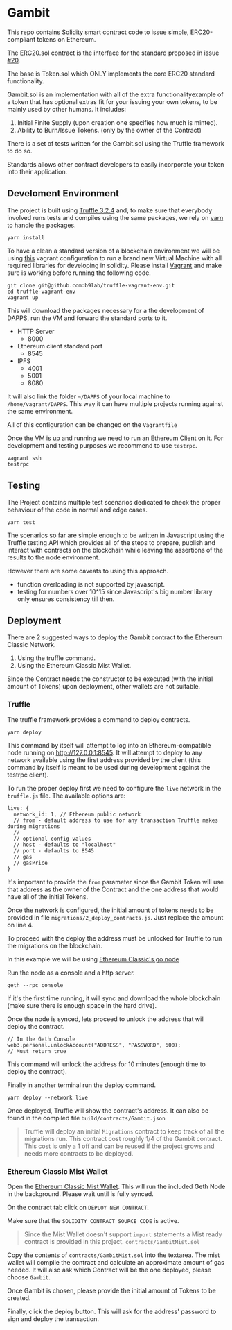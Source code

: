 # Gambit

This repo contains Solidity smart contract code to issue simple, ERC20-compliant tokens on Ethereum.

The ERC20.sol contract is the interface for the standard proposed in issue [#20](https://github.com/ethereum/EIPs/issues/20).  

The base is Token.sol which ONLY implements the core ERC20 standard functionality.

Gambit.sol is an implementation with all of the extra functionalityexample of a token that has optional extras fit for your issuing your own tokens, to be mainly used by other humans. It includes:  

1. Initial Finite Supply (upon creation one specifies how much is minted).
2. Ability to Burn/Issue Tokens. (only by the owner of the Contract)

There is a set of tests written for the Gambit.sol using the Truffle framework to do so.

Standards allows other contract developers to easily incorporate your token into their application.

## Develoment Environment

The project is built using [Truffle 3.2.4](http://truffleframework.com) and, to make sure that everybody involved runs tests and compiles using the same packages, we rely on [yarn](https://yarnpkg.com/en/) to handle the packages.

```
yarn install
```

To have a clean a standard version of a blockchain environment we will be using [this](https://github.com/b9lab/truffle-vagrant-env) vagrant configuration to run a brand new Virtual Machine with all required libraries for developing in solidity.
Please install [Vagrant](https://www.vagrantup.com) and make sure is working before running the following code.

```
git clone git@github.com:b9lab/truffle-vagrant-env.git
cd truffle-vagrant-env
vagrant up
```

This will download the packages necessary for a the development of DAPPS, run the VM and forward the standard ports to it.

  - HTTP Server
    - 8000
  - Ethereum client standard port
    - 8545
  - IPFS
    - 4001
    - 5001
    - 8080

It will also link the folder `~/DAPPS` of your local machine to `/home/vagrant/DAPPS`. This way it can have multiple projects running against the same environment.

All of this configuration can be changed on the `Vagrantfile`

Once the VM is up and running we need to run an Ethereum Client on it.
For development and testing purposes we recommend to use `testrpc`.

```
vagrant ssh
testrpc
```

## Testing

The Project contains multiple test scenarios dedicated to check the proper behaviour of the code in normal and edge cases.

```
yarn test
```

The scenarios so far are simple enough to be written in Javascript using the Truffle testing API which provides all of the steps to prepare, publish and interact with contracts on the blockchain while leaving the assertions of the results to the node environment.

However there are some caveats to using this approach.

  - function overloading is not supported by javascript.
  - testing for numbers over 10^15 since Javascript's big number library only ensures consistency till then.

## Deployment

There are 2 suggested ways to deploy the Gambit contract to the Ethereum Classic Network.

  1. Using the truffle command.
  2. Using the Ethereum Classic Mist Wallet.

Since the Contract needs the constructor to be executed (with the initial amount of Tokens) upon deployment, other wallets are not suitable.

### Truffle

The truffle framework provides a command to deploy contracts.

```
yarn deploy
```

This command by itself will attempt to log into an Ethereum-compatible node running on http://127.0.0.1:8545. It will attempt to deploy to any network available using the first address provided by the client (this command by itself is meant to be used during development against the testrpc client).

To run the proper deploy first we need to configure the `live` network in the `truffle.js` file. The available options are:

```
live: {
  network_id: 1, // Ethereum public network
  // from - default address to use for any transaction Truffle makes during migrations
  //
  // optional config values
  // host - defaults to "localhost"
  // port - defaults to 8545
  // gas
  // gasPrice
}
```

It's important to provide the `from` parameter since the Gambit Token will use that address as the owner of the Contract and the one address that would have all of the initial Tokens.

Once the network is configured, the initial amount of tokens needs to be provided in file `migrations/2_deploy_contracts.js`. Just replace the amount on line 4.

To proceed with the deploy the address must be unlocked for Truffle to run the migrations on the blockchain.

In this example we will be using [Ethereum Classic's go node](https://github.com/ethereumproject/go-ethereum/releases/tag/v3.4.0)

Run the node as a console and a http server.
```
geth --rpc console
```

If it's the first time running, it will sync and download the whole blockchain (make sure there is enough space in the hard drive).

Once the node is synced, lets proceed to unlock the address that will deploy the contract.

```
// In the Geth Console
web3.personal.unlockAccount("ADDRESS", "PASSWORD", 600);
// Must return true
```

This command will unlock the address for 10 minutes (enough time to deploy the contract).

Finally in another terminal run the deploy command.

```
yarn deploy --network live
```

Once deployed, Truffle will show the contract's address. It can also be found in the compiled file `build/contracts/Gambit.json`

> Truffle will deploy an initial `Migrations` contract to keep track of all the migrations run. This contract cost roughly 1/4 of the Gambit contract. This cost is only a 1 off and can be reused if the project grows and needs more contracts to be deployed.

### Ethereum Classic Mist Wallet

Open the [Ethereum Classic Mist Wallet](https://github.com/ethereumproject/mist/releases/tag/v0.9.1pre). This will run the included Geth Node in the background. Please wait until is fully synced.

On the contract tab click on `DEPLOY NEW CONTRACT`.

Make sure that the `SOLIDITY CONTRACT SOURCE CODE` is active.

> Since the Mist Wallet doesn't support `import` statements a Mist ready contract is provided in this project. `contracts/GambitMist.sol`

Copy the contents of `contracts/GambitMist.sol` into the textarea. The mist wallet will compile the contract and calculate an approximate amount of gas needed. It will also ask which Contract will be the one deployed, please choose `Gambit`.

Once Gambit is chosen, please provide the initial amount of Tokens to be created.

Finally, click the deploy button. This will ask for the address' password to sign and deploy the transaction.
